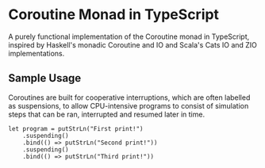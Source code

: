 # Coroutine Monad in TypeScript

A purely functional implementation of the Coroutine monad in TypeScript, inspired by Haskell's monadic Coroutine and IO
and Scala's Cats IO and ZIO implementations.

## Sample Usage

Coroutines are built for cooperative interruptions, which are often labelled as suspensions, to allow CPU-intensive programs to consist of simulation steps that can be ran, interrupted and resumed later in time.

```
let program = putStrLn("First print!")
    .suspending()
    .bind(() => putStrLn("Second print!"))
    .suspending()
    .bind(() => putStrLn("Third print!"))
```